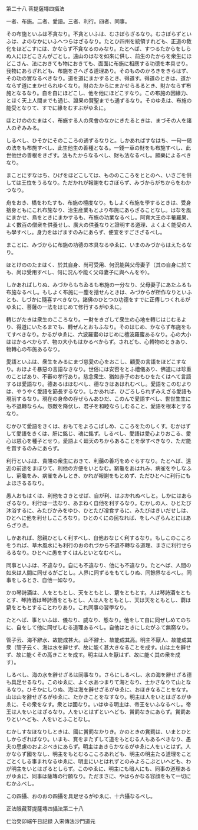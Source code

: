 

第二十八 菩提薩塼四攝法  

  

 一者、布施。二者、愛語。三者、利行。四者、同事。  

 その布施といふは不貪なり。不貪といふは、むさぼらざるなり。むさぼらずといふは、よのなかにいふへつらはざるなり。たとひ四州を統領すれども、正道の敎化をほどこすには、かならず不貪なるのみなり。たとへば、すつるたからをしらぬ人にほどこさんがごとし。遠山のはなを如來に供し、前生のたからを衆生にほどこさん、法におきても物におきても、面面に布施に相應する功德を本具せり。我物にあらざれども、布施をさへざる道理あり。そのもののかろきをきらはず、その功の實なるべきなり。道を道にまかするとき、得道す。得道のときは、道かならず道にまかせられゆくなり。財のたからにまかせらるるとき、財かならず布施となるなり。自を自にほどこし、他を他にほどこすなり。この布施の因緣力、とほく天上人間までも通じ、證果の賢聖までも通ずるなり。そのゆゑは、布施の能受となりて、すでに緣をむすぶがゆゑに。  

 ほとけののたまはく、布施する人の衆會のなかにきたるときは、まづその人を諸人のぞみみる。  

 しるべし、ひそかにそのこころの通ずるなりと。しかあればすなはち、一句一偈の法をも布施すべし、此生他生の善種となる。一錢一草の財をも布施すべし、此世他世の善根をきざす。法もたからなるべし、財も法なるべし。願樂によるべきなり。  

 まことにすなはち、ひげをほどこしては、もののこころをととのへ、いさごを供しては王位をうるなり。ただかれが報謝をむさぼらず、みづからがちからをわかつなり。  

 舟をおき、橋をわたすも、布施の檀度なり。もしよく布施を學するときは、受身捨身ともにこれ布施なり、治生産業もとより布施にあらざることなし。はなを風にまかせ、鳥をときにまかするも、布施の功業なるべし。阿育大王の半菴羅果、よく數百の僧衆を供養せし、廣大の供養なりと證明する道理、よくよく能受の人も學すべし。身力をはげますのみにあらず、便宜をすごさざるべし。  

 まことに、みづからに布施の功德の本具なるゆゑに、いまのみづからはえたるなり。  

 ほとけののたまはく、於其自身、尚可受用、何況能與父母妻子（其の自身に於ても、尚ほ受用すべし、何に況んや能く父母妻子に與へんをや）。  

 しかあればしりぬ、みづからもちゐるも布施の一分なり、父母妻子にあたふるも布施なるべし。もしよく布施に一塵を捨せんときは、みづからが所作なりといふとも、しづかに隨喜すべきなり。諸佛のひとつの功德をすでに正傳しつくれるがゆゑに、菩薩の一法をはじめて修行するがゆゑに。  

 轉じがたきは衆生のこころなり。一財をきざして衆生の心地を轉じはじむるより、得道にいたるまでも、轉ぜんとおもふなり。そのはじめ、かならず布施をもてすべきなり。かるがゆゑに、六波羅蜜のはじめに檀波羅蜜あるなり。心の大小ははかるべからず、物の大小もはかるべからず。されども、心轉物のときあり、物轉心の布施あるなり。  

  

 愛語といふは、衆生をみるにまづ慈愛の心をおこし、顧愛の言語をほどこすなり。おほよそ暴惡の言語なきなり。世俗には安否をとふ禮儀あり、佛道には珍重のことばあり、不審の孝行あり。慈念衆生、猶如赤子のおもひをたくはへて言語するは愛語なり。德あるはほむべし、德なきはあはれむべし。愛語をこのむよりは、やうやく愛語を筯長するなり。しかあれば、ひごろしられずみえざる愛語も現前するなり。現在の身命の存ぜらんあひだ、このんで愛語すべし、世世生生にも不退轉ならん。怨敵を降伏し、君子を和睦ならしむること、愛語を根本とするなり。  

 むかひて愛語をきくは、おもてをよろこばしめ、こころをたのしくす。むかはずして愛語をきくは、肝に銘じ、魂に銘ず。しるべし、愛語は愛心よりおこる、愛心は慈心を種子とせり。愛語よく廻天のちからあることを學すべきなり、ただ能を賞するのみにあらず。  

  

 利行といふは、貴賤の衆生におきて、利﨟の善巧をめぐらすなり。たとへば、遠近の前途をまぼりて、利他の方便をいとなむ。窮龜をあはれみ、病雀をやしなふし、窮龜をみ、病雀をみしとき、かれが報謝をもとめず、ただひとへに利行にもよほさるるなり。  

 愚人おもはくは、利他をさきとせば、自が利、はぶかれぬべしと。しかにはあらざるなり。利行は一法なり、あまねく自他を利するなり。むかしの人、ひとたび沐浴するに、みたびかみをゆひ、ひとたび飡食するに、みたびはきいだせしは、ひとへに他を利せしこころなり。ひとのくにの民なれば、をしへざらんとにはあらざりき。  

 しかあれば、怨親ひとしく利すべし、自他おなじく利するなり。もしこのこころをうれば、草木風水にも利行のおのれづから不退不轉なる道理、まさに利行せらるるなり。ひとへに愚をすくはんといとなむべし。  

  

 同事といふは、不違なり。自にも不違なり、他にも不違なり。たとへば、人間の如來は人間に同ぜるがごとし。人界に同ずるをもてしりぬ、同餘界なるべし。同事をしるとき、自他一如なり。  

 かの琴詩酒は、人をともとし、天をともとし、藭をともとす。人は琴詩酒をともとす、琴詩酒は琴詩酒をともとし、人は人をともとし、天は天をともとし、藭は藭をともとすることわりあり。これ同事の習學なり。  

 たとへば、事といふは、儀なり、威なり、態なり。他をして自に同ぜしめてのちに、自をして他に同ぜしむる道理あるべし。自他はときにしたがふて無窮なり。  

 管子云、海不辭水、故能成甚大。山不辭土、故能成其高。明主不厭人、故能成其衆（管子云く、海は水を辭せず、故に能く甚大きなることを成す。山は土を辭せず、故に能くその高きことを成す。明主は人を厭はず、故に能く其の衆を成す）。  

 しるべし、海の水を辭せざるは同事なり。さらにしるべし、水の海を辭せざる德も具足せるなり。このゆゑに、よく水あつまりて海となり、土かさなりて山となるなり。ひそかにしりぬ、海は海を辭せざるがゆゑに、おほきなることをなす。山は山を辭せざるがゆゑに、たかきことをなすなり。明主は人をいとはざるがゆゑに、その衆をなす。衆とは國なり。いはゆる明主は、帝王をいふなるべし。帝王は人をいとはざるなり。人をいとはずといへども、賞罰なきにあらず。賞罰ありといへども、人をいとふことなし。  

 むかしすなほなりしときは、國に賞罰なかりき。かのときの賞罰は、いまとひとしからざればなり。いまも、賞をまたずして道をもとむる人もあるべきなり、愚夫の思慮のおよぶべきにあらず。明主はあきらかなるがゆゑに人をいとはず。人かならず國をなし、明主をもとむるこころあれども、明主の明主たる道理をことごとくしる事まれなるゆゑに、明主にいとはれずとのみよろこぶといへども、わが明主をいとはざるとしらず。このゆゑに、明主にも暗人にも、同事の道理あるがゆゑに、同事は薩塼の行願なり。ただまさに、やはらかなる容顔をもて一切にむかふべし。  

 この四攝、おのおの四攝を具足せるがゆゑに、十六攝なるべし。  

  

正法眼藏菩提薩塼四攝法第二十八  

  

 仁治癸卯端午日記録 入宋傳法沙門道元  

  



